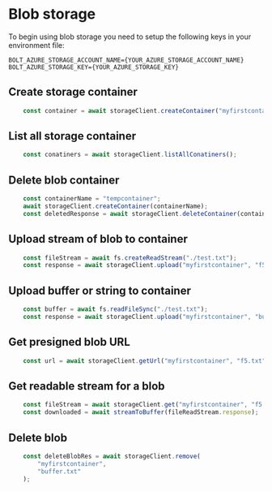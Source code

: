 # Blob storage

To begin using blob storage you need to setup the following keys in your environment file:

```
BOLT_AZURE_STORAGE_ACCOUNT_NAME={YOUR_AZURE_STORAGE_ACCOUNT_NAME}
BOLT_AZURE_STORAGE_KEY={YOUR_AZURE_STORAGE_KEY}
```

## Create storage container
```javascript
    const container = await storageClient.createContainer("myfirstcontainer");
```  

## List all storage container
```javascript
    const conatiners = await storageClient.listAllConatiners();
```

## Delete blob container
```javascript
    const containerName = "tempcontainer";
    await storageClient.createContainer(containerName);
    const deletedResponse = await storageClient.deleteContainer(containerName);
```

## Upload stream of blob to container
```javascript
    const fileStream = await fs.createReadStream("./test.txt");
    const response = await storageClient.upload("myfirstcontainer", "f5", fileStream);
```

## Upload buffer or string to container
```javascript
    const buffer = await fs.readFileSync("./test.txt");
    const response = await storageClient.upload("myfirstcontainer", "buffer", buffer);
```

## Get presigned blob URL
```javascript
    const url = await storageClient.getUrl("myfirstcontainer", "f5.txt");
```

## Get readable stream for a blob
```javascript
    const fileStream = await storageClient.get("myfirstcontainer", "f5.txt");
    const downloaded = await streamToBuffer(fileReadStream.response);
```

## Delete blob
```javascript
    const deleteBlobRes = await storageClient.remove(
        "myfirstcontainer",
        "buffer.txt"
    );
```